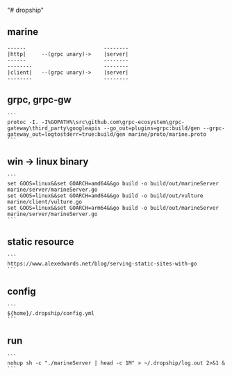 "# dropship"

## marine
```
------                         --------
|http|     --(grpc unary)->    |server|
------                         --------
--------                       --------
|client|   --(grpc unary)->    |server|
--------                       -------- 
```

## grpc, grpc-gw
    ```
    protoc -I. -I%GOPATH%\src\github.com\grpc-ecosystem\grpc-gateway\third_party\googleapis --go_out=plugins=grpc:build/gen --grpc-gateway_out=logtostderr=true:build/gen marine/proto/marine.proto
    ```
## win -> linux binary
    ```
    set GOOS=linux&&set GOARCH=amd64&&go build -o build/out/marineServer marine/server/marineServer.go
    set GOOS=linux&&set GOARCH=amd64&&go build -o build/out/vulture marine/client/vulture.go
    set GOOS=linux&&set GOARCH=arm64&&go build -o build/out/marineServer marine/server/marineServer.go
    ```
## static resource
    ```
    https://www.alexedwards.net/blog/serving-static-sites-with-go
    ```
    
## config
    ```
    ${home}/.dropship/config.yml
    ```
## run
    ```
    nohup sh -c "./marineServer | head -c 1M" > ~/.dropship/log.out 2>&1 &
    ```